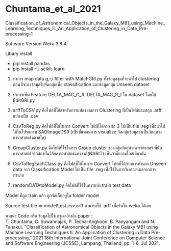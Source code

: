 # Chuntama_et_al_2021
Classification_of_Astronomical_Objects_in_the_Galaxy_M81_using_Machine_Learning_Techniques_II._An_Application_of_Clustering_in_Data_Pre-processing-1

Software Version
Weka 3.8.4 

Libary install
- pip install pandas
- pip install -U scikit-learn


1. ทำการ map data g,r,i filter with MatchGRI.py ทั้งข้อมูลชุดที่จะนำไป clustering ก่อนที่จะนำข้อมูลไปจัดกลุ่มเพื่อ classification และข้อมูลกลุ่ม Unseen dataset

2. ทำการเพิ่ม Feature DELTA_MAG_G_R, DELTA_MAG_R_I ใน dataset โดยใช้ EditGRI.py

3. arffToCSV.py คือไฟล์ที่ใช้สำหรับการแปลง ผลการ Clustering ที่เป็นไฟล์นามสกุล .arff แปลงเป็น .csv 

4. CsvToReg.py คือไฟล์ที่ใช้ในการ Convert ไฟล์ที่ได้จาก ข้อ 3 ไปเป็น file .reg เพื่อนำไปใช้ในโปรแกรม SAOImageDS9 (เป็นขั้นตอนการ visualize จัดกลุ่มข้อมูลว่าเป็นวัตถุทางดาราศาสตร์คลาสใด)

5. GroupCluster.py คือไฟล์ที่ใช้ในการ  Group cluster ของกลุ่มวัตถุทางดาราศาสตร์ ที่นักดาราศาสตร์จากสถาบันวิจัยดาราศาสตร์แห่งชาติ(NARIT) เห็นว่ามีความใกล้เคียงกัน

6. CsvToRegEachClass.py คือไฟล์ที่ใช้ในการ Convert ไฟล์ที่ได้จากการทำนาย Unseen data จาก Classification Model ไปเป็น file .reg เพื่อใช้ในการวิเคราะห์ผลจากการทำนาย

7. randomDATAtoModel.py คือไฟล์ที่ใช้ในการแบ่ง train test data

Model ที่ถูก train แล้ว ถูกจัดเก็บอยู่ใน folder model

Source test file => model\test.csv.arff สามารถใช้ .arff เพื่อรันใน weka ได้เลย

หากนำ Code หรือ ข้อมูลไปใช้ กรุณาอ้างอิง paper :  
T. Chuntama, C. Suwannajak, P. Techa-Angkoon, B. Panyangam and N. Tanakul, 
"Classification of Astronomical Objects in the Galaxy M81 using Machine Learning Techniques II. An Application of Clustering in Data Pre-processing," 
2021 18th International Joint Conference on Computer Science and Software Engineering (JCSSE), 
Lampang, Thailand, pp. 1-6, Jul 2021.
